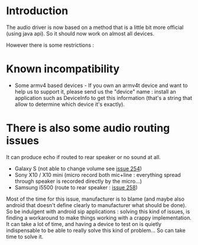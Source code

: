 # Introduction #

The audio driver is now based on a method that is a little bit more official (using java api).
So it should now work on almost all devices.

However there is some restrictions :

# Known incompatibility #
  * Some armv4 based devices - If you own an armv4t device and want to help us to support it, please send us the "device" name : install an application such as DeviceInfo to get this information (that's a string that allow to determine which device it's exactly).

# There is also some audio routing issues #
It can produce echo if routed to rear speaker or no sound at all.
  * Galaxy S (not able to change volume see [issue 254](https://code.google.com/p/gcm-csipsimple/issues/detail?id=254))
  * Sony X10 / X10 mini (micro record both mic+line : everything spread through speaker is recorded directly by the micro...)
  * Samsung i5500 (route to rear speaker : [issue 258](https://code.google.com/p/gcm-csipsimple/issues/detail?id=258))

Most of the time for this issue, manufacturer is to blame (and maybe also android that doesn't define clearly to manufacturer what should be done).
So be indulgent with android sip applications : solving this kind of issues, is finding a workaround to make things working with a crappy implementation. It can take a lot of time, and having a device to test on is quietly indispensable to be able to really solve this kind of problem... So can take time to solve it.